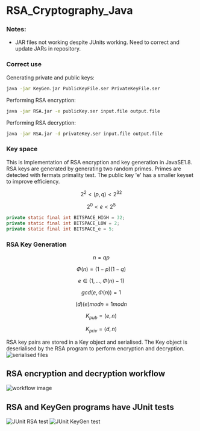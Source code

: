 # RSA_Cryptography_Java
### Notes:
* JAR files not working despite JUnits working. Need to correct and update JARs in repository. 
### Correct use 
Generating private and public keys:
```bash
java -jar KeyGen.jar PublicKeyFile.ser PrivateKeyFile.ser  
```
Performing RSA encryption:
```bash
java -jar RSA.jar -e publicKey.ser input.file output.file
```
Performing RSA decryption:
```bash
java -jar RSA.jar -d privateKey.ser input.file output.file
```
### Key space
This is Implementation of RSA encryption and key generation in JavaSE1.8. 
RSA keys are generated by generating two random primes. Primes are detected with fermats primality test.  The public key 'e' has a smaller keyset to improve efficiency. 
```math
2^2 < (p,q) < 2^{32} 
``` 
```math
2^0 < e < 2^5
```
```Java
private static final int BITSPACE_HIGH = 32;
private static final int BITSPACE_LOW = 2;
private static final int BITSPACE_e = 5;
```
### RSA Key Generation 
```math
n = qp
```
```math
Φ(n) = (1-p)(1-q)
```
```math
e ∈ (1,...,Φ(n)-1) 
```
```math
gcd(e, Φ(n)) = 1
```
```math
(d)(e) mod n = 1 mod n
```
```math
K_{pub} = (e, n)
```
```math
K_{priv} = (d, n)
```
RSA key pairs are stored in a Key object and serialised. The Key object is deserialised by the RSA program to perform encryption and decryption.  
![serialised files](https://github.com/ryan-n-may/RSA_Cryptography_Java/blob/main/serialised_keys.png)
## RSA encryption and decryption workflow
![workflow image](https://github.com/ryan-n-may/RSA_Cryptography_Java/blob/main/Workflow.jpg)
## RSA and KeyGen programs have JUnit tests
![JUnit RSA test](https://github.com/ryan-n-may/RSA_Cryptography_Java/blob/main/RSA_JunitTest.png)
![JUnit KeyGen test](https://github.com/ryan-n-may/RSA_Cryptography_Java/blob/main/KeySet_JunitTest.png)
